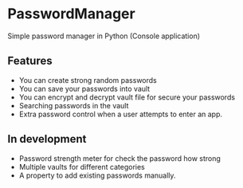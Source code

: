 # PasswordManager
Simple password manager in Python (Console application)

## Features 
- You can create strong random passwords
- You can save your passwords into vault
- You can encrypt and decrypt vault file for secure your passwords
- Searching passwords in the vault
- Extra password control when a user attempts to enter an app.

## In development
- Password strength meter for check the password how strong
- Multiple vaults for different categories
- A property to add existing passwords manually.
